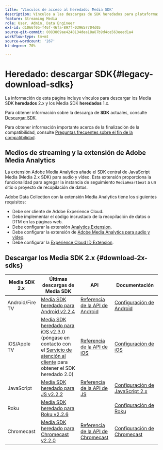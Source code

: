```yaml
---
title: 'Vínculos de acceso al heredado: Media SDK'
description: Vínculos a las descargas de SDK heredados para plataformas disponibles, como Android, iOS, JavaScript, Chromecast y Roku.
feature: Streaming Media
role: User, Admin, Data Engineer
exl-id: d1066f05-f46f-46fa-897f-039657704d05
source-git-commit: 0083869ae4248134dea18a87b9d4ce563eeed1a4
workflow-type: tm+mt
source-wordcount: '267'
ht-degree: 70%

---
```


# Heredado: descargar SDK{#legacy-download-sdks}

La información de esta página incluye vínculos para descargar los Media SDK **heredados** 2.x y los Media SDK **heredados** 1.x.

Para obtener información sobre la descarga de **SDK** actuales, consulte [Descargar SDK](/help/getting-started/download-sdks.md).

Para obtener información importante acerca de la finalización de la compatibilidad, consulte [Preguntas frecuentes sobre el fin de la compatibilidad](/help/additional-resources/end-of-support-faqs.md).

## Medios de streaming y la extensión de Adobe Media Analytics

La extensión Adobe Media Analytics añade el SDK central de JavaScript Media (Media 2.x SDK) para audio y vídeo. Esta extensión proporciona la funcionalidad para agregar la instancia de seguimiento `MediaHeartbeat` a un sitio o proyecto de recopilación de datos.

Adobe Data Collection con la extensión Media Analytics tiene los siguientes requisitos:
* Debe ser cliente de Adobe Experience Cloud.
* Debe implementar el código incrustado de la recopilación de datos o DTM en las páginas web.
* Debe configurar la extensión [Analytics Extension](https://experienceleague.adobe.com/docs/experience-platform/tags/extensions/adobe/analytics/overview.html?lang=es).
* Debe configurar la extensión de [Adobe Media Analytics para audio y vídeo](https://experienceleague.adobe.com/docs/experience-platform/tags/extensions/client/media-analytics/overview.html).
* Debe configurar la [Experience Cloud ID Extension](https://experienceleague.adobe.com/docs/experience-platform/tags/extensions/adobe/id-service/overview.html?lang=es).

## Descargar los Media SDK 2.x {#download-2x-sdks}

| Media SDK 2.x  | Últimas descargas de Media SDK |  API   |  Documentación  |
| --- | --- | --- | --- |
| Android/Fire TV | [Media SDK heredado para Android v2.2.4](https://github.com/Adobe-Marketing-Cloud/media-sdks/releases/tag/android-v2.2.4) | [Referencia de la API de Android](https://adobe-marketing-cloud.github.io/media-sdks/reference/android/) | [Configuración de Android](/help/legacy/media-sdk/setup/set-up-android.md) |
| iOS/Apple TV | [Media SDK heredado para iOS v2.3.0](https://github.com/Adobe-Marketing-Cloud/media-sdks/releases/tag/ios-v2.3.0) (póngase en contacto con el [Servicio de atención al cliente](https://helpx.adobe.com/es/marketing-cloud/contact-support.html) para obtener el SDK heredado 2.0) | [Referencia de la API de iOS](https://adobe-marketing-cloud.github.io/media-sdks/reference/ios/) | [Configuración de iOS](/help/legacy/media-sdk/setup/set-up-ios.md) |
| JavaScript | [Media SDK heredado para JS v2.2.2](https://github.com/Adobe-Marketing-Cloud/media-sdks/releases/tag/js-v2.2.2) | [Referencia de la API de JS](https://adobe-marketing-cloud.github.io/media-sdks/reference/javascript/) | [Configuración de JavaScript 2.x](/help/legacy/media-sdk/setup/setup-javascript/set-up-js-2.md) |
| Roku | [Media SDK heredado para Roku v2.2.6](https://github.com/Adobe-Marketing-Cloud/media-sdks/releases/tag/roku-v2.2.6) | | [Configuración de Roku](/help/implementation/media-sdk/setup/set-up-roku.md) |
| Chromecast | [Media SDK heredado para Chromecast v2.2.0](https://github.com/Adobe-Marketing-Cloud/media-sdks/releases/tag/chromecast-v2.2.0) | [Referencia de la API de Chromecast](https://adobe-marketing-cloud.github.io/media-sdks/reference/chromecast/) | [Configuración de Chromecast ](/help/implementation/media-sdk/setup/set-up-chromecast.md) |
